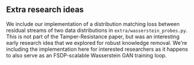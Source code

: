 ## Extra research ideas

We include our implementation of a distribution matching loss between residual streams of two data distributions in `extra/wasserstein_probes.py`. This is not part of the Tamper-Resistance paper, but was an interesting early research idea that we explored for robust knowledge removal. We're including the implementation here for interested researchers as it happens to also serve as an FSDP-scalable Wasserstein GAN training loop.